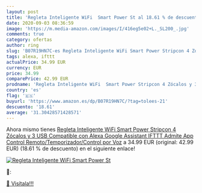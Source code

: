 ```yaml
---
layout: post
title: 'Regleta Inteligente WiFi  Smart Power St al 18.61 % de descuento'
date: 2020-09-03 08:36:59
image: 'https://m.media-amazon.com/images/I/416eg5e02+L._SL200_.jpg'
comments: true
category: ofertas
author: ring
slug: 'B07R19HN7C-es Regleta Inteligente WiFi Smart Power Stripcon 4 Zócalos y...'
tags: alexa, ifttt
actualPrice: 34.99 EUR
currency: EUR
price: 34.99
comparePrice: 42.99 EUR
prodname: 'Regleta Inteligente WiFi  Smart Power Stripcon 4 Zócalos y 3 USB  Compatible con Alexa Google Assistant IFTTT  Admite App Control Remoto/Temporizador/Control por Voz'
country: 'es'
flag: '🇪🇸'
buyurl: 'https://www.amazon.es/dp/B07R19HN7C/?tag=tolees-21'
descuento: '18.61'
average: '31.30428571428571'
---
```


Ahora mismo tienes [Regleta Inteligente WiFi  Smart Power Stripcon 4 Zócalos y 3 USB  Compatible con Alexa Google Assistant IFTTT  Admite App Control Remoto/Temporizador/Control por Voz](https://www.amazon.es/dp/B07R19HN7C/?tag=tolees-21) a 34.99 EUR (original: 42.99 EUR) (18.61 %  de descuento) en el siguiente enlace!

[![Regleta Inteligente WiFi  Smart Power St](https://m.media-amazon.com/images/I/416eg5e02+L._SL200_.jpg)](https://www.amazon.es/dp/B07R19HN7C/?tag=tolees-21)

🔎:


[🛒 Visítala!!!](https://www.amazon.es/dp/B07R19HN7C/?tag=tolees-21)
